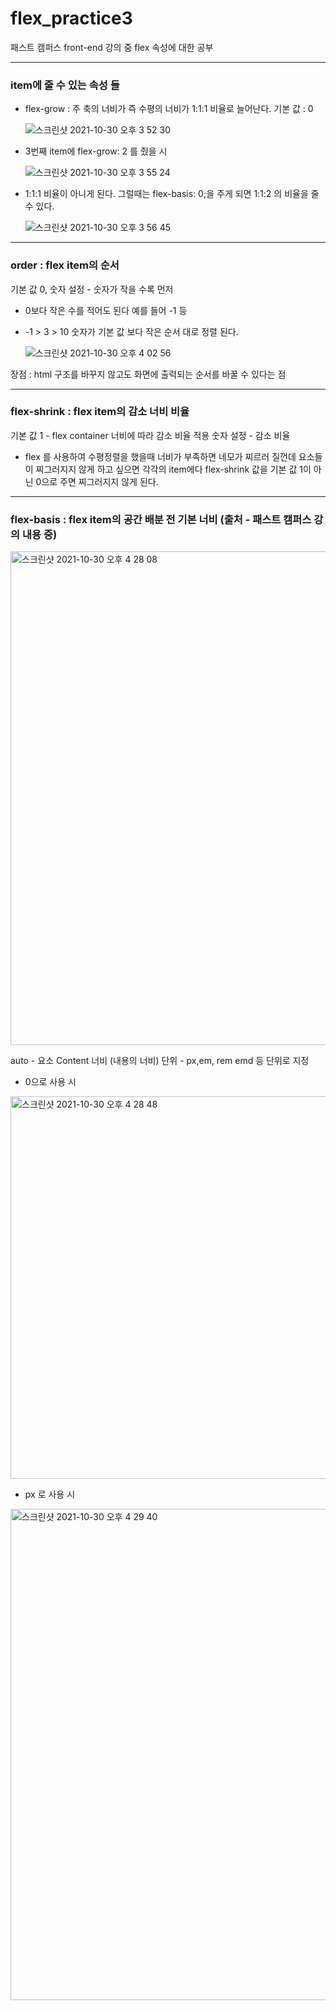 # flex_practice3

패스트 캠퍼스 front-end 강의 중 flex 속성에 대한 공부

<hr/>

### item에 줄 수 있는 속성 들

- flex-grow : 주 축의 너비가 즉 수평의 너비가 1:1:1 비율로 늘어난다. 기본 값 : 0

  ![스크린샷 2021-10-30 오후 3 52 30](https://user-images.githubusercontent.com/88579497/139524586-369203bd-f921-4cfe-9cc3-df594cfc8952.png)

- 3번째 item에 flex-grow: 2 를 줬을 시

  ![스크린샷 2021-10-30 오후 3 55 24](https://user-images.githubusercontent.com/88579497/139524587-ef8d500a-3a03-479b-99c9-d435c9a3b336.png)

- 1:1:1 비율이 아니게 된다. 그럴때는 flex-basis: 0;을 주게 되면 1:1:2 의 비율을 줄 수 있다.

  ![스크린샷 2021-10-30 오후 3 56 45](https://user-images.githubusercontent.com/88579497/139524591-b5ac3de2-cccf-41a3-b234-54556e22b23c.png)


<hr/>

### order : flex item의 순서

기본 값 0,
숫자 설정 - 숫자가 작을 수록 먼저

- 0보다 작은 수를 적어도 된다 예를 들어 -1 등
- -1 > 3 > 10 숫자가 기본 값 보다 작은 순서 대로 정렬 된다.
  
  ![스크린샷 2021-10-30 오후 4 02 56](https://user-images.githubusercontent.com/88579497/139524601-99ed9ad2-ba1a-46c2-ad80-3e2f3cbc72e3.png)


장점 : html 구조를 바꾸지 않고도 화면에 출력되는 순서를 바꿀 수 있다는 점

<hr/>

### flex-shrink : flex item의 감소 너비 비율

기본 값 1 - flex container 너비에 따라 감소 비율 적용
숫자 설정 - 감소 비율

- flex 를 사용하여 수평정렬을 했을때 너비가 부족하면 네모가 찌르러 질껀데 요소들이 찌그러지지 않게 하고 싶으면 각각의 item에다 flex-shrink 값을 기본 값 1이 아닌 0으로 주면 찌그러지지 않게 된다.

<hr/>

### flex-basis : flex item의 공간 배분 전 기본 너비 (출처 - 패스트 캠퍼스 강의 내용 중)

<img width="790" alt="스크린샷 2021-10-30 오후 4 28 08" src="https://user-images.githubusercontent.com/88579497/139524634-3ec1ed31-adaf-4c99-b3f6-56cdb1014946.png">


auto - 요소 Content 너비 (내용의 너비)
단위 - px,em, rem emd 등 단위로 지정

- 0으로 사용 시

<img width="612" alt="스크린샷 2021-10-30 오후 4 28 48" src="https://user-images.githubusercontent.com/88579497/139524655-c44915fb-d7f1-4350-a638-ec29c5d15559.png">

- px 로 사용 시

<img width="786" alt="스크린샷 2021-10-30 오후 4 29 40" src="https://user-images.githubusercontent.com/88579497/139524661-5540aca5-8e88-4596-953d-8d864f5532c5.png">



